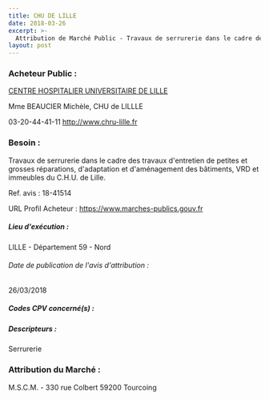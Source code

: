 ```yaml
---
title: CHU DE LILLE
date: 2018-03-26
excerpt: >-
  Attribution de Marché Public - Travaux de serrurerie dans le cadre des travaux d'entretien de petites et grosses réparations, d'adaptation et d'aménagement des bâtiments, VRD et immeubles du C.H.U. de Lille.
layout: post
---
```


### Acheteur Public : 
<a href="/acheteur-138/siren-265906719"> CENTRE HOSPITALIER UNIVERSITAIRE DE LILLE</a><br/>

Mme BEAUCIER Michèle, CHU de LILLLE



03-20-44-41-11
http://www.chru-lille.fr
### Besoin :

Travaux de serrurerie dans le cadre des travaux d'entretien de petites et grosses réparations, d'adaptation et d'aménagement des bâtiments, VRD et immeubles du C.H.U. de Lille.

Ref. avis : 18-41514

URL Profil Acheteur : https://www.marches-publics.gouv.fr

##### Lieu d'exécution :

LILLE - Département 59 - Nord

###### Date de publication de l'avis d'attribution : 
26/03/2018

##### Codes CPV concerné(s) :

##### Descripteurs :
Serrurerie <br/>

### Attribution du Marché :
M.S.C.M. - 330 rue Colbert 59200 Tourcoing <br/>
